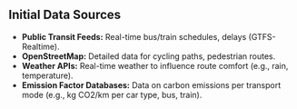 ## Initial Data Sources
- **Public Transit Feeds:** Real-time bus/train schedules, delays (GTFS-Realtime).
- **OpenStreetMap:** Detailed data for cycling paths, pedestrian routes.
- **Weather APIs:** Real-time weather to influence route comfort (e.g., rain, temperature).
- **Emission Factor Databases:** Data on carbon emissions per transport mode (e.g., kg CO2/km per car type, bus, train).
